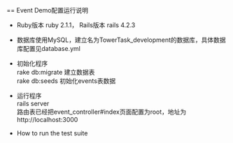 == Event Demo配置运行说明

* Ruby版本 ruby 2.1.1， Rails版本 rails 4.2.3

* 数据库使用MySQL，建立名为TowerTask_development的数据库，具体数据库配置见database.yml

* 初始化程序  
  rake db:migrate    建立数据表  
  rake db:seeds      初始化events表数据
* 运行程序  
  rails server  
  路由表已经把event_controller#index页面配置为root，地址为http://localhost:3000
* How to run the test suite

